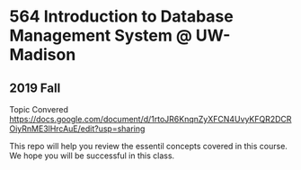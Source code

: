 # 564 Introduction to Database Management System @ UW-Madison
## 2019 Fall

Topic Convered
https://docs.google.com/document/d/1rtoJR6KnqnZyXFCN4UvyKFQR2DCROiyRnME3lHrcAuE/edit?usp=sharing

This repo will help you review the essentil concepts covered in this course. We hope you will be successful in this class. 
